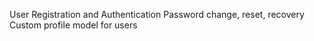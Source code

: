 User Registration and Authentication
Password change, reset, recovery
Custom profile model for users
